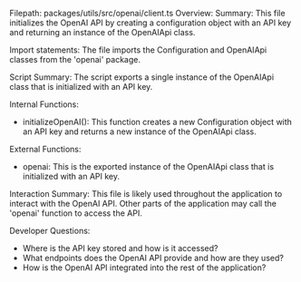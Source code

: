 Filepath: packages/utils/src/openai/client.ts
Overview: Summary:
This file initializes the OpenAI API by creating a configuration object with an API key and returning an instance of the OpenAIApi class.

Import statements:
The file imports the Configuration and OpenAIApi classes from the 'openai' package.

Script Summary:
The script exports a single instance of the OpenAIApi class that is initialized with an API key.

Internal Functions:
- initializeOpenAI(): This function creates a new Configuration object with an API key and returns a new instance of the OpenAIApi class.

External Functions:
- openai: This is the exported instance of the OpenAIApi class that is initialized with an API key.

Interaction Summary:
This file is likely used throughout the application to interact with the OpenAI API. Other parts of the application may call the 'openai' function to access the API.

Developer Questions:
- Where is the API key stored and how is it accessed?
- What endpoints does the OpenAI API provide and how are they used?
- How is the OpenAI API integrated into the rest of the application?

